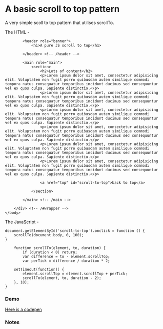# A basic scroll to top pattern

A very simple scoll to top pattern that utilises scrollTo.

The HTML -
	<body id="top">
		<div id="wrapper">

			<header role="banner">
				<h1>A pure JS scroll to top</h1>

			</header> <!-- /header -->

			<main role="main">
				<section>
					<h2>Lots of content</h2>
					<p>Lorem ipsum dolor sit amet, consectetur adipisicing elit. Voluptatem non fugit porro quibusdam autem similique commodi tempora natus consequatur temporibus incidunt ducimus sed consequuntur vel ex quos culpa. Sapiente distinctio.</p>
					<p>Lorem ipsum dolor sit amet, consectetur adipisicing elit. Voluptatem non fugit porro quibusdam autem similique commodi tempora natus consequatur temporibus incidunt ducimus sed consequuntur vel ex quos culpa. Sapiente distinctio.</p>
					<p>Lorem ipsum dolor sit amet, consectetur adipisicing elit. Voluptatem non fugit porro quibusdam autem similique commodi tempora natus consequatur temporibus incidunt ducimus sed consequuntur vel ex quos culpa. Sapiente distinctio.</p>
					<p>Lorem ipsum dolor sit amet, consectetur adipisicing elit. Voluptatem non fugit porro quibusdam autem similique commodi tempora natus consequatur temporibus incidunt ducimus sed consequuntur vel ex quos culpa. Sapiente distinctio.</p>
					<p>Lorem ipsum dolor sit amet, consectetur adipisicing elit. Voluptatem non fugit porro quibusdam autem similique commodi tempora natus consequatur temporibus incidunt ducimus sed consequuntur vel ex quos culpa. Sapiente distinctio.</p>
					<p>Lorem ipsum dolor sit amet, consectetur adipisicing elit. Voluptatem non fugit porro quibusdam autem similique commodi tempora natus consequatur temporibus incidunt ducimus sed consequuntur vel ex quos culpa. Sapiente distinctio.</p>

					<a href="top" id="scroll-to-top">back to top</a>

				</section>

			</main> <!-- /main -->

		</div> <!-- /#wrapper -->
	</body>

The JavaScript -

	document.getElementById('scroll-to-top').onclick = function () {
	    scrollTo(document.body, 0, 100);
	}

		function scrollTo(element, to, duration) {
	    	if (duration < 0) return;
		    var difference = to - element.scrollTop;
	    	var perTick = difference / duration * 2;

    	setTimeout(function() {
	        element.scrollTop = element.scrollTop + perTick;
        	scrollTo(element, to, duration - 2);
    	}, 10);
	}


### Demo

[Here is a codepen](http://codepen.io/sturobson/pen/equnb)

### Notes
